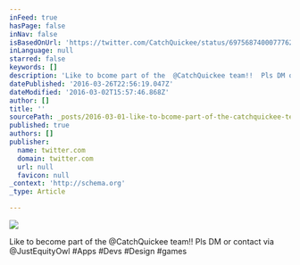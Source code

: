 ```yaml
---
inFeed: true
hasPage: false
inNav: false
isBasedOnUrl: 'https://twitter.com/CatchQuickee/status/697568740007776256'
inLanguage: null
starred: false
keywords: []
description: 'Like to bcome part of the  @CatchQuickee team!!  Pls DM or contact via @JustEquityOwl  #Apps #Devs #Design #games'
datePublished: '2016-03-26T22:56:19.047Z'
dateModified: '2016-03-02T15:57:46.868Z'
author: []
title: ''
sourcePath: _posts/2016-03-01-like-to-bcome-part-of-the-catchquickee-team-pls-dm-or-c.md
published: true
authors: []
publisher:
  name: twitter.com
  domain: twitter.com
  url: null
  favicon: null
_context: 'http://schema.org'
_type: Article

---
```

![](https://pbs.twimg.com/media/Ca5DErEUMAEQDKt.png)

Like to become part of the @CatchQuickee team!! Pls DM or contact via @JustEquityOwl \#Apps \#Devs \#Design \#games